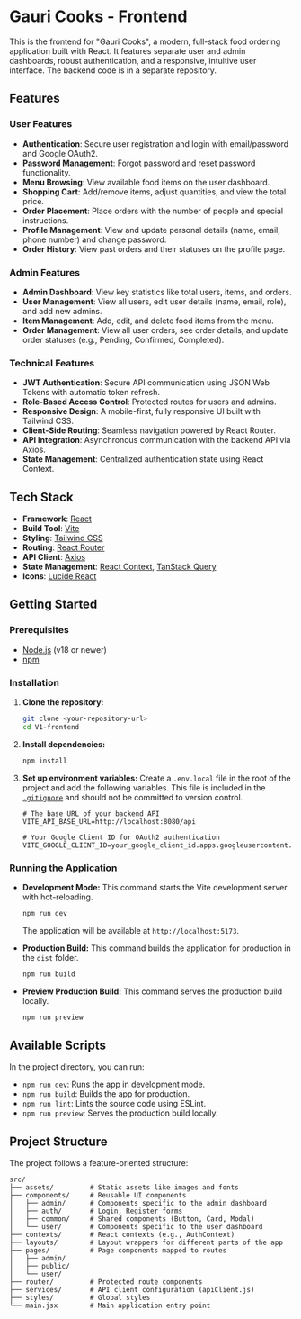 # Gauri Cooks - Frontend

This is the frontend for "Gauri Cooks", a modern, full-stack food ordering application built with React. It features separate user and admin dashboards, robust authentication, and a responsive, intuitive user interface. The backend code is in a separate repository.

## Features

### User Features
- **Authentication**: Secure user registration and login with email/password and Google OAuth2.
- **Password Management**: Forgot password and reset password functionality.
- **Menu Browsing**: View available food items on the user dashboard.
- **Shopping Cart**: Add/remove items, adjust quantities, and view the total price.
- **Order Placement**: Place orders with the number of people and special instructions.
- **Profile Management**: View and update personal details (name, email, phone number) and change password.
- **Order History**: View past orders and their statuses on the profile page.

### Admin Features
- **Admin Dashboard**: View key statistics like total users, items, and orders.
- **User Management**: View all users, edit user details (name, email, role), and add new admins.
- **Item Management**: Add, edit, and delete food items from the menu.
- **Order Management**: View all user orders, see order details, and update order statuses (e.g., Pending, Confirmed, Completed).

### Technical Features
- **JWT Authentication**: Secure API communication using JSON Web Tokens with automatic token refresh.
- **Role-Based Access Control**: Protected routes for users and admins.
- **Responsive Design**: A mobile-first, fully responsive UI built with Tailwind CSS.
- **Client-Side Routing**: Seamless navigation powered by React Router.
- **API Integration**: Asynchronous communication with the backend API via Axios.
- **State Management**: Centralized authentication state using React Context.

## Tech Stack

- **Framework**: [React](https://reactjs.org/)
- **Build Tool**: [Vite](https://vitejs.dev/)
- **Styling**: [Tailwind CSS](https://tailwindcss.com/)
- **Routing**: [React Router](https://reactrouter.com/)
- **API Client**: [Axios](https://axios-http.com/)
- **State Management**: [React Context](https://reactjs.org/docs/context.html), [TanStack Query](https://tanstack.com/query/latest)
- **Icons**: [Lucide React](https://lucide.dev/)

## Getting Started

### Prerequisites

- [Node.js](https://nodejs.org/) (v18 or newer)
- [npm](https://www.npmjs.com/)

### Installation

1.  **Clone the repository:**
    ```sh
    git clone <your-repository-url>
    cd V1-frontend
    ```

2.  **Install dependencies:**
    ```sh
    npm install
    ```

3.  **Set up environment variables:**
    Create a `.env.local` file in the root of the project and add the following variables. This file is included in the [`.gitignore`](.gitignore) and should not be committed to version control.

    ```env
    # The base URL of your backend API
    VITE_API_BASE_URL=http://localhost:8080/api

    # Your Google Client ID for OAuth2 authentication
    VITE_GOOGLE_CLIENT_ID=your_google_client_id.apps.googleusercontent.com
    ```

### Running the Application

-   **Development Mode:**
    This command starts the Vite development server with hot-reloading.
    ```sh
    npm run dev
    ```
    The application will be available at `http://localhost:5173`.

-   **Production Build:**
    This command builds the application for production in the `dist` folder.
    ```sh
    npm run build
    ```

-   **Preview Production Build:**
    This command serves the production build locally.
    ```sh
    npm run preview
    ```

## Available Scripts

In the project directory, you can run:

-   `npm run dev`: Runs the app in development mode.
-   `npm run build`: Builds the app for production.
-   `npm run lint`: Lints the source code using ESLint.
-   `npm run preview`: Serves the production build locally.

## Project Structure

The project follows a feature-oriented structure:

```
src/
├── assets/         # Static assets like images and fonts
├── components/     # Reusable UI components
│   ├── admin/      # Components specific to the admin dashboard
│   ├── auth/       # Login, Register forms
│   ├── common/     # Shared components (Button, Card, Modal)
│   └── user/       # Components specific to the user dashboard
├── contexts/       # React contexts (e.g., AuthContext)
├── layouts/        # Layout wrappers for different parts of the app
├── pages/          # Page components mapped to routes
│   ├── admin/
│   ├── public/
│   └── user/
├── router/         # Protected route components
├── services/       # API client configuration (apiClient.js)
├── styles/         # Global styles
└── main.jsx        # Main application entry point
```
